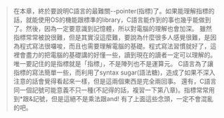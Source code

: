 > 在本章，終於要說明C語言的最難關--pointer(指標)了。如果能理解指標的話，就能使用OS的機能跟標準的library，C語言能作到的事也幾乎能做到了。然後，因為一定要意識到記憶體，所以對電腦的理解也會加深。
> 雖然指標常常被說很難，但是其實沒這麼難，要說為什麼很多人感覺很難，是因為程式寫法很囉唆，而且也需要理解電腦的基礎。程式寫法習慣就好了，這裡會盡力的把電腦的基礎講的好懂一些，讀到現在的讀者一定可以理解的。唯一要記住的是指標就是「指標」，不是陣列也不是運算元。
> C語言為了讓指標的寫法簡單一些，而利用了syntax sugar(語法糖)，造成了如果不深入注意的話會覺得看起來一樣，但是這兩個東西是完全兩回事。
> 還有，C語言同一個記號可能意義不只一種(不記得的話，複習一下第八章)。指標常常用到*跟&記號，但是這絕不是乘法跟and!
> 有了上面這些念頭，一定不會混亂的吧。